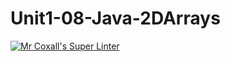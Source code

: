 # Unit1-08-Java-2DArrays
[![Mr Coxall's Super Linter](https://github.com/ICS4U-Programming-Navin-Balekomebole/Unit1-08-Java-2DArrays/workflows/Mr%20Coxall's%20Super%20Linter/badge.svg)](https://github.com/ICS4U-Programming-Navin-Balekomebole/Unit1-08-Java-2DArrays/actions/)
